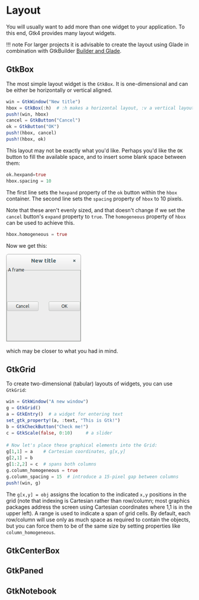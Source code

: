 # Layout

You will usually want to add more than one widget to your application. To this end, Gtk4 provides many layout widgets.

!!! note
    For larger projects it is advisable to create the layout using Glade in combination with GtkBuilder [Builder and Glade](@ref).

## GtkBox

The most simple layout widget is the `GtkBox`. It is one-dimensional and can be either be horizontally or vertical aligned.
```julia
win = GtkWindow("New title")
hbox = GtkBox(:h)  # :h makes a horizontal layout, :v a vertical layout
push!(win, hbox)
cancel = GtkButton("Cancel")
ok = GtkButton("OK")
push!(hbox, cancel)
push!(hbox, ok)
```

This layout may not be exactly what you'd like. Perhaps you'd like the `OK` button to fill the available space, and to insert some blank space between them:

```julia
ok.hexpand=true
hbox.spacing = 10
```
The first line sets the `hexpand` property of the `ok` button within the `hbox` container. The second line sets the `spacing` property of `hbox` to 10 pixels.

Note that these aren't evenly sized, and that doesn't change if we set the `cancel` button's `expand` property to `true`. The `homogeneous` property of `hbox` can be used to achieve this.

```julia
hbox.homogeneous = true
```

Now we get this:

![window](figures/twobuttons.png)

which may be closer to what you had in mind.

## GtkGrid

To create two-dimensional (tabular) layouts of widgets, you can use `GtkGrid`:
```julia
win = GtkWindow("A new window")
g = GtkGrid()
a = GtkEntry()  # a widget for entering text
set_gtk_property!(a, :text, "This is Gtk!")
b = GtkCheckButton("Check me!")
c = GtkScale(false, 0:10)     # a slider

# Now let's place these graphical elements into the Grid:
g[1,1] = a    # Cartesian coordinates, g[x,y]
g[2,1] = b
g[1:2,2] = c  # spans both columns
g.column_homogeneous = true
g.column_spacing = 15  # introduce a 15-pixel gap between columns
push!(win, g)
```

The `g[x,y] = obj` assigns the location to the indicated `x,y` positions in the grid
(note that indexing is Cartesian rather than row/column; most graphics packages address the screen using
Cartesian coordinates where 1,1 is in the upper left).
A range is used to indicate a span of grid cells.
By default, each row/column will use only as much space as required to contain the objects,
but you can force them to be of the same size by setting properties like `column_homogeneous`.

## GtkCenterBox

## GtkPaned

## GtkNotebook
